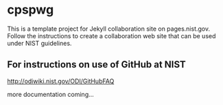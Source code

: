# cpspwg

This is a template project for Jekyll collaboration site on pages.nist.gov. Follow the instructions to create a collaboration web site that can be used under NIST guidelines.

## For instructions on use of GitHub at NIST

http://odiwiki.nist.gov/ODI/GitHubFAQ

more documentation coming...

